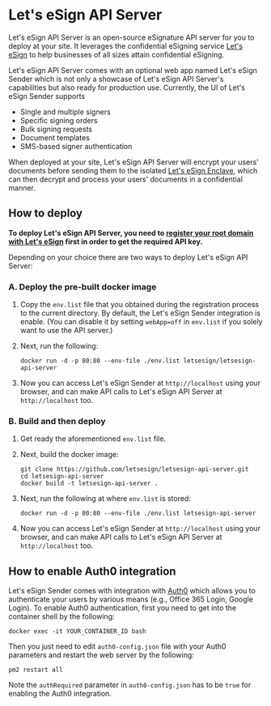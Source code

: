 # Let's eSign API Server

Let's eSign API Server is an open-source eSignature API server for you to deploy at your site. It leverages the confidential eSigning service [Let's eSign](https://letsesign.org) to help businesses of all sizes attain confidential eSigning.

Let's eSign API Server comes with an optional web app named Let's eSign Sender which is not only a showcase of Let's eSign API Server's capabilities but also ready for production use. Currently, the UI of Let's eSign Sender supports
- Single and multiple signers
- Specific signing orders
- Bulk signing requests
- Document templates
- SMS-based signer authentication

When deployed at your site, Let's eSign API Server will encrypt your users' documents before sending them to the isolated [Let's eSign Enclave](https://github.com/letsesign/letsesign-enclave), which can then decrypt and process your users' documents in a confidential manner.

## How to deploy

**To deploy Let's eSign API Server, you need to [register your root domain with Let's eSign](https://github.com/letsesign/letsesign-docs/blob/main/HOWTO-register.md) first in order to get the required API key.**

Depending on your choice there are two ways to deploy Let's eSign API Server:

### A. Deploy the pre-built docker image

1. Copy the `env.list` file that you obtained during the registration process to the current directory. By default, the Let's eSign Sender integration is enable. (You can disable it by setting `webApp=off` in `env.list` if you solely want to use the API server.)

2. Next, run the following:

    ```
    docker run -d -p 80:80 --env-file ./env.list letsesign/letsesign-api-server
    ```

3. Now you can access Let's eSign Sender at `http://localhost` using your browser, and can make API calls to Let's eSign API Server at `http://localhost` too.

### B. Build and then deploy

1. Get ready the aforementioned `env.list` file.

2. Next, build the docker image:

    ```
    git clone https://github.com/letsesign/letsesign-api-server.git
    cd letsesign-api-server
    docker build -t letsesign-api-server .
    ```

3. Next, run the following at where `env.list` is stored:

    ```
    docker run -d -p 80:80 --env-file ./env.list letsesign-api-server
    ```
 
4. Now you can access Let's eSign Sender at `http://localhost` using your browser, and can make API calls to Let's eSign API Server at `http://localhost` too.

## How to enable Auth0 integration

Let's eSign Sender comes with integration with [Auth0](https://auth0.com/) which allows you to authenticate your users by various means (e.g., Office 365 Login, Google Login). To enable Auth0 authentication, first you need to get into the container shell by the following:

```
docker exec -it YOUR_CONTAINER_ID bash
```

Then you just need to edit `auth0-config.json` file with your Auth0 parameters and restart the web server by the following:

```
pm2 restart all
```
Note the `authRequired` parameter in `auth0-config.json` has to be `true` for enabling the Auth0 integration.
